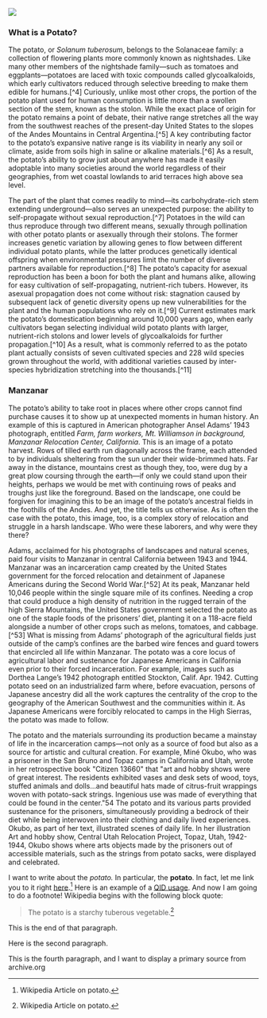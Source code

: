 
<a href="https://www.juncture-digital.org"><img src="https://juncture-digital.github.io/juncture/static/images/ve-button.png"></a>

<param ve-config 
       title="Salvation and Suffering: Potato"
       source-image="https://upload.wikimedia.org/wikipedia/commons/a/ab/Patates.jpg"
       banner="https://upload.wikimedia.org/wikipedia/commons/a/ab/Patates.jpg" 
       height=100
       author="Nola, Alex, and Jess"
       layout="vertical">
	   
  ### What is a Potato?
 
 The potato, or *Solanum tuberosum*, belongs to the Solanaceae family: a collection of flowering plants more commonly known as nightshades. Like many other members of the nightshade family—such as tomatoes and eggplants—potatoes are laced with toxic compounds called glycoalkaloids, which early cultivators reduced through selective breeding to make them edible for humans.[^4] Curiously, unlike most other crops, the portion of the potato plant used for human consumption is little more than a swollen section of the stem, known as the stolon. While the exact place of origin for the potato remains a point of debate, their native range stretches all the way from the southwest reaches of the present-day United States to the slopes of the Andes Mountains in Central Argentina.[^5] A key contributing factor to the potato’s expansive native range is its viability in nearly any soil or climate, aside from soils high in saline or alkaline materials.[^6] As a result, the potato’s ability to grow just about anywhere has made it easily adoptable into many societies around the world regardless of their geographies, from wet coastal lowlands to arid terraces high above sea level.
<param ve-image 
	   manifest="gh:Alex-Betz/essays/potato/potatoWTmap.jpg"
	   caption="*Map showing the distribution of wild potato species*, 2020. Map. Image source: David Ellis, Alberto Salas, Oswaldo Chavez, Rene Gomez, and Noelle Anglin, "Ex Situ Conservation of Potato [Solanum Section Petota (Solanaceae)] Genetic Resources in Genebanks," in *The Potato Crop*, ed. Hugo Campos and Oscar Ortiz (Cham: Springer International Publishing, 2020), 115, http://dx.doi.org/10.1007/978-3-030-28683-5_4.">

 The part of the plant that comes readily to mind—its carbohydrate-rich stem extending underground—also serves an unexpected purpose: the ability to self-propagate without sexual reproduction.[^7] Potatoes in the wild can thus reproduce through two different means, sexually through pollination with other potato plants or asexually through their stolons. The former increases genetic variation by allowing genes to flow between different individual potato plants, while the latter produces genetically identical offspring when environmental pressures limit the number of diverse partners available for reproduction.[^8] The potato’s capacity for asexual reproduction has been a boon for both the plant and humans alike, allowing for easy cultivation of self-propagating, nutrient-rich tubers. However, its asexual propagation does not come without risk: stagnation caused by subsequent lack of genetic diversity opens up new vulnerabilities for the plant and the human populations who rely on it.[^9] Current estimates mark the potato’s domestication beginning around 10,000 years ago, when early cultivators began selecting individual wild potato plants with larger, nutrient-rich stolons and lower levels of glycoalkaloids for further propagation.[^10] As a result, what is commonly referred to as the potato plant actually consists of seven cultivated species and 228 wild species grown throughout the world, with additional varieties caused by inter-species hybridization stretching into the thousands.[^11]
<param ve-image manifest="gh:Alex-Betz/essays/potato/Dillon%20Potatoes.jpg" caption="Mary Dillon, *Heritage Potatoes*, 2014. Watercolor on paper. Courtesy of the artist.">

### Manzanar

 The potato’s ability to take root in places where other crops cannot find purchase causes it to show up at unexpected moments in human history. An example of this is captured in American photographer Ansel Adams’ 1943 photograph, entitled *Farm, farm workers, Mt. Williamson in background, Manzanar Relocation Center, California*. This is an image of a potato harvest. Rows of tilled earth run diagonally across the frame, each attended to by individuals sheltering from the sun under their wide-brimmed hats. Far away in the distance, mountains crest as though they, too, were dug by a great plow coursing through the earth—if only we could stand upon their heights, perhaps we would be met with continuing rows of peaks and troughs just like the foreground. Based on the landscape, one could be forgiven for imagining this to be an image of the potato’s ancestral fields in the foothills of the Andes. And yet, the title tells us otherwise. As is often the case with the potato, this image, too, is a complex story of relocation and struggle in a harsh landscape. Who were these laborers, and why were they there?
 <param ve-image manifest="gh:Alex-Betz/essays/potato/AnselAdams.jpg" caption="Ansel Adams, *Farm, farm workers, Mt. Williamson in background, Manzanar Relocation Center, California*, 1943. Gelatin silver print. Library of Congress, Prints and Photographs Division, https://www.loc.gov/resource/ppprs.00211/#.">

 Adams, acclaimed for his photographs of landscapes and natural scenes, paid four visits to Manzanar in central California between 1943 and 1944. Manzanar was an incarceration camp created by the United States government for the forced relocation and detainment of Japanese Americans during the Second World War.[^52] At its peak, Manzanar held 10,046 people within the single square mile of its confines. Needing a crop that could produce a high density of nutrition in the rugged terrain of the high Sierra Mountains, the United States government selected the potato as one of the staple foods of the prisoners’ diet, planting it on a 118-acre field alongside a number of other crops such as melons, tomatoes, and cabbage.[^53] What is missing from Adams’ photograph of the agricultural fields just outside of the camp’s confines are the barbed wire fences and guard towers that encircled all life within Manzanar. The potato was a core locus of agricultural labor and sustenance for Japanese Americans in California even prior to their forced incarceration. For example, images such as Dorthea Lange’s 1942 photograph entitled Stockton, Calif. Apr. 1942. Cutting potato seed on an industrialized farm where, before evacuation, persons of Japanese ancestry did all the work captures the centrality of the crop to the geography of the American Southwest and the communities within it. As Japanese Americans were forcibly relocated to camps in the High Sierras, the potato was made to follow. 
 <param ve-image manifest="gh:Alex-Betz/essays/potato/Lange.jpg" caption="Dorothea Lange, *Stockton, Calif. Apr. 1942. Cutting potato seed on an industrialized farm where, before evacuation, persons of Japanese ancestry did all the work*, April 10, 1942. Gelatin silver print, 24 x 30 cm. Farm Security Administration - Office of War Information Photograph Collection, Library of Congress, Prints and Photographs Division, https://www.loc.gov/item/2021650513/.">
 
 The potato and the materials surrounding its production became a mainstay of life in the incarceration camps—not only as a source of food but also as a source for artistic and cultural creation. For example, Miné Okubo, who was a prisoner in the San Bruno and Topaz camps in California and Utah, wrote in her retrospective book "Citizen 13660" that "art and hobby shows were of great interest. The residents exhibited vases and desk sets of wood, toys, stuffed animals and dolls…and beautiful hats made of citrus-fruit wrappings woven with potato-sack strings. Ingenious use was made of everything that could be found in the center."54 The potato and its various parts provided sustenance for the prisoners, simultaneously providing a bedrock of their diet while being interwoven into their clothing and daily lived experiences. Okubo, as part of her text, illustrated scenes of daily life. In her illustration Art and hobby show, Central Utah Relocation Project, Topaz, Utah, 1942-1944, Okubo shows where arts objects made by the prisoners out of accessible materials, such as the strings from potato sacks, were displayed and celebrated. 
 
 I want to write about the *potato.* In particular, the **potato**. In fact, let me link you to it right [here](https://en.wikipedia.org/wiki/Potato).[^1]
 Here is an example of a [QID usage](Q16587531).
 And now I am going to do a footnote!
 Wikipedia begins with the following block quote:
 >The potato is a starchy tuberous vegetable.[^2]

This is the end of that paragraph.
<param ve-image
	   src="wc:Solanum_tuberosum_DS2.jpg"
	   caption="This is an image of the flowering part of a potato!">

Here is the second paragraph.
<param ve-image
	   src="gh:Alex-Betz/essays/main/potato/bakedpotato.jpg">

This is the fourth paragraph, and I want to display a primary source from archive.org
<param ve-iframe
	   src="https://archive.org/details/potatoprinting00hadd/page/40/mode/2up">
 
 [^1]: Wikipedia Article on potato.
 [^2]: Wikipedia Article on potato.